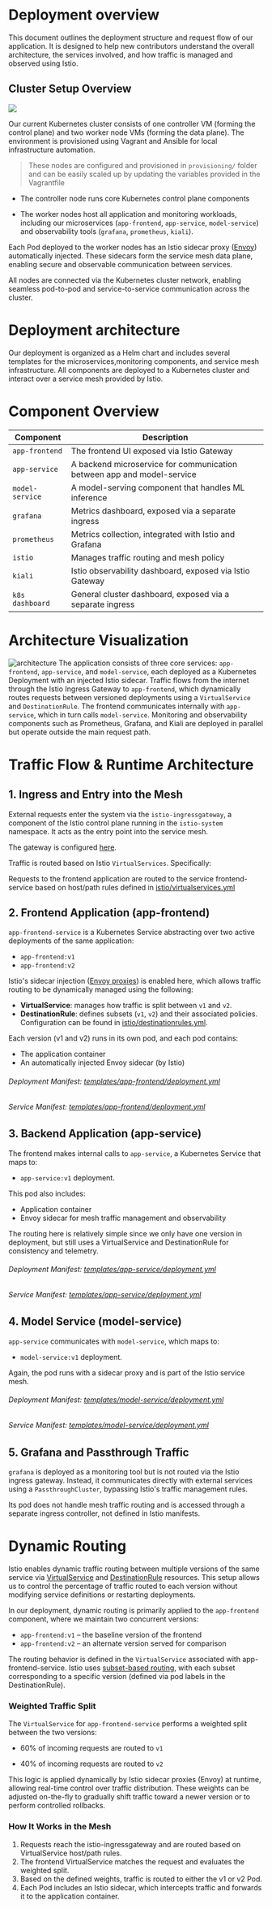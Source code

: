 # Deployment overview

This document outlines the deployment structure and request flow of our
application. It is designed to help new contributors understand the overall
architecture, the services involved, and how traffic is managed and observed
using Istio.

## Cluster Setup Overview

![](images/cluster-overview.png)

Our current Kubernetes cluster consists of one controller VM (forming the control
plane) and two worker node VMs (forming the data plane). The environment is
provisioned using Vagrant and Ansible for local infrastructure automation.

> These nodes are configured and provisioned in `provisioning/` folder and can be easily scaled up by updating
> the variables provided in the Vagrantfile

- The controller node runs core Kubernetes control plane components

- The worker nodes host all application and monitoring workloads, including our
  microservices (`app-frontend`, `app-service`, `model-service`) and observability
  tools (`grafana`, `prometheus`, `kiali`).

Each Pod deployed to the worker nodes has an Istio sidecar proxy
([Envoy](https://istio.io/latest/docs/ops/deployment/architecture/#envoy))
automatically injected. These sidecars form the service mesh data plane,
enabling secure and observable communication between services.

All nodes are connected via the Kubernetes cluster network, enabling seamless
pod-to-pod and service-to-service communication across the cluster.

# Deployment architecture

Our deployment is organized as a Helm chart and includes several templates for the
microservices,monitoring components, and service mesh infrastructure. All components are
deployed to a Kubernetes cluster and interact over a service mesh provided by
Istio.

# Component Overview

| Component       | Description                                                            |
| --------------- | ---------------------------------------------------------------------- |
| `app-frontend`  | The frontend UI exposed via Istio Gateway                              |
| `app-service`   | A backend microservice for communication between app and model-service |
| `model-service` | A model-serving component that handles ML inference                    |
| `grafana`       | Metrics dashboard, exposed via a separate ingress                      |
| `prometheus`    | Metrics collection, integrated with Istio and Grafana                  |
| `istio`         | Manages traffic routing and mesh policy                                |
| `kiali`         | Istio observability dashboard, exposed via Istio Gateway               |
| `k8s dashboard` | General cluster dashboard, exposed via a separate ingress              |

# Architecture Visualization

![architecture](images/kiali-architecture-1.png)
The application consists of three core services: `app-frontend`, `app-service`, and
`model-service`, each deployed as a Kubernetes Deployment with an injected Istio
sidecar. Traffic flows from the internet through the Istio Ingress Gateway to
`app-frontend`, which dynamically routes requests between versioned deployments
using a `VirtualService` and `DestinationRule`. The frontend communicates
internally with `app-service`, which in turn calls `model-service`. Monitoring and
observability components such as Prometheus, Grafana, and Kiali are deployed in
parallel but operate outside the main request path.

# Traffic Flow & Runtime Architecture

## 1. Ingress and Entry into the Mesh

External requests enter the system via the `istio-ingressgateway`, a component
of the Istio control plane running in the `istio-system` namespace. It acts as
the entry point into the service mesh.

The gateway is configured [here](../helm/myapp-chart/templates/istio/gateway.yml).

Traffic is routed based on Istio `VirtualServices`. Specifically:

Requests to the frontend application are routed to the service frontend-service
based on host/path rules defined in
[istio/virtualservices.yml](../helm/myapp-chart/templates/istio/virtualservices.yml)

## 2. Frontend Application (app-frontend)

`app-frontend-service` is a Kubernetes Service abstracting over two active deployments of the same application:

- `app-frontend:v1`
- `app-frontend:v2`

Istio's sidecar injection ([Envoy
proxies](https://istio.io/latest/docs/ops/deployment/architecture/#envoy)) is
enabled here, which allows traffic routing to be dynamically managed using the
following:

- **VirtualService**: manages how traffic is split between `v1` and `v2`.
- **DestinationRule**: defines subsets (`v1`, `v2`) and their associated
  policies. Configuration can be found in [istio/destinationrules.yml](../helm/myapp-chart/templates/istio/destinationrules.yml).

Each version (v1 and v2) runs in its own pod, and each pod contains:

- The application container
- An automatically injected Envoy sidecar (by Istio)

###### Deployment Manifest: [templates/app-frontend/deployment.yml](../helm/myapp-chart/templates/app-frontend/deployment.yml)

###### Service Manifest: [templates/app-frontend/deployment.yml](../helm/myapp-chart/templates/app-frontend/service.yml)

## 3. Backend Application (app-service)

The frontend makes internal calls to `app-service`, a Kubernetes Service that maps to:

- `app-service:v1` deployment.

This pod also includes:

- Application container
- Envoy sidecar for mesh traffic management and observability

The routing here is relatively simple since we only have one version in deployment, but still uses a
VirtualService and DestinationRule for consistency and telemetry.

###### Deployment Manifest: [templates/app-service/deployment.yml](../helm/myapp-chart/templates/app-service/deployment.yml)

###### Service Manifest: [templates/app-service/deployment.yml](../helm/myapp-chart/templates/app-service/service.yml)

## 4. Model Service (model-service)

`app-service` communicates with `model-service`, which maps to:

- `model-service:v1` deployment.

Again, the pod runs with a sidecar proxy and is part of the Istio service mesh.

###### Deployment Manifest: [templates/model-service/deployment.yml](../helm/myapp-chart/templates/model-service/deployment.yml)

###### Service Manifest: [templates/model-service/deployment.yml](../helm/myapp-chart/templates/model-service/service.yml)

## 5. Grafana and Passthrough Traffic

`grafana` is deployed as a monitoring tool but is not routed via the Istio
ingress gateway. Instead, it communicates directly with external services using
a `PassthroughCluster`, bypassing Istio's traffic management rules.

Its pod does not handle mesh traffic routing and is accessed through a separate
ingress controller, not defined in Istio manifests.

# Dynamic Routing

Istio enables dynamic traffic routing between multiple versions of the same
service via
[VirtualService](https://istio.io/latest/docs/reference/config/networking/virtual-service/)
and
[DestinationRule](https://istio.io/latest/docs/reference/config/networking/destination-rule/)
resources. This setup allows us to control the percentage of traffic routed to
each version without modifying service definitions or restarting deployments.

In our deployment, dynamic routing is primarily applied to the `app-frontend`
component, where we maintain two concurrent versions:

- `app-frontend:v1` – the baseline version of the frontend
- `app-frontend:v2` – an alternate version served for comparison

The routing behavior is defined in the `VirtualService` associated with
app-frontend-service. Istio uses [subset-based
routing](https://istio.io/latest/docs/reference/config/networking/destination-rule/#Subset),
with each subset corresponding to a specific version (defined via pod labels in
the DestinationRule).

### Weighted Traffic Split

The `VirtualService` for `app-frontend-service` performs a weighted split between the two versions:

- 60% of incoming requests are routed to `v1`

- 40% of incoming requests are routed to `v2`

This logic is applied dynamically by Istio sidecar proxies (Envoy) at runtime,
allowing real-time control over traffic distribution. These weights can be
adjusted on-the-fly to gradually shift traffic toward a newer version or to
perform controlled rollbacks.

### How It Works in the Mesh

1. Requests reach the istio-ingressgateway and are routed based on VirtualService host/path rules.
2. The frontend VirtualService matches the request and evaluates the weighted split.
3. Based on the defined weights, traffic is routed to either the v1 or v2 Pod.
4. Each Pod includes an Istio sidecar, which intercepts traffic and forwards it to the application container.
